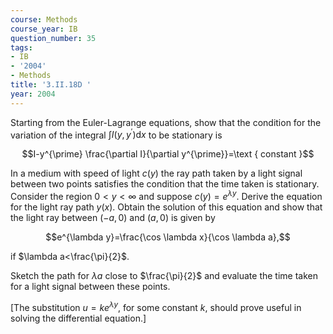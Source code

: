 ```yaml
---
course: Methods
course_year: IB
question_number: 35
tags:
- IB
- '2004'
- Methods
title: '3.II.18D '
year: 2004
---
```



Starting from the Euler-Lagrange equations, show that the condition for the variation of the integral $\int I\left(y, y^{\prime}\right) \mathrm{d} x$ to be stationary is

$$I-y^{\prime} \frac{\partial I}{\partial y^{\prime}}=\text { constant }$$

In a medium with speed of light $c(y)$ the ray path taken by a light signal between two points satisfies the condition that the time taken is stationary. Consider the region $0<y<\infty$ and suppose $c(y)=e^{\lambda y}$. Derive the equation for the light ray path $y(x)$. Obtain the solution of this equation and show that the light ray between $(-a, 0)$ and $(a, 0)$ is given by

$$e^{\lambda y}=\frac{\cos \lambda x}{\cos \lambda a},$$

if $\lambda a<\frac{\pi}{2}$.

Sketch the path for $\lambda a$ close to $\frac{\pi}{2}$ and evaluate the time taken for a light signal between these points.

[The substitution $u=k e^{\lambda y}$, for some constant $k$, should prove useful in solving the differential equation.]